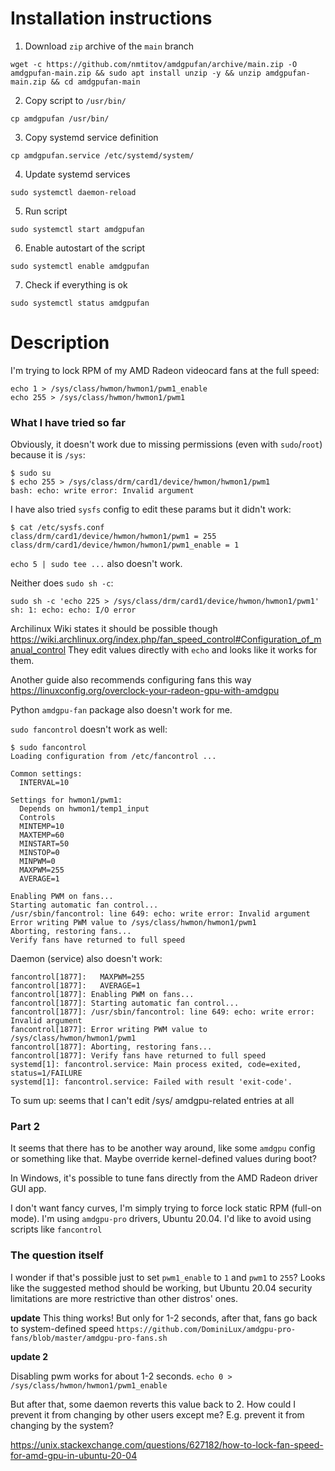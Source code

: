 # Installation instructions

1. Download `zip` archive of the `main` branch
```
wget -c https://github.com/nmtitov/amdgpufan/archive/main.zip -O amdgpufan-main.zip && sudo apt install unzip -y && unzip amdgpufan-main.zip && cd amdgpufan-main
```

2. Copy script to `/usr/bin/`
```
cp amdgpufan /usr/bin/
```

3. Copy systemd service definition
```
cp amdgpufan.service /etc/systemd/system/
```

4. Update systemd services
```
sudo systemctl daemon-reload
```

5. Run script
```
sudo systemctl start amdgpufan
```

6. Enable autostart of the script
```
sudo systemctl enable amdgpufan
```

7. Check if everything is ok
```
sudo systemctl status amdgpufan
```

# Description

I'm trying to lock RPM of my AMD Radeon videocard fans at the full speed:

```
echo 1 > /sys/class/hwmon/hwmon1/pwm1_enable
echo 255 > /sys/class/hwmon/hwmon1/pwm1
```

### What I have tried so far

Obviously, it doesn't work due to missing permissions (even with `sudo`/`root`) because it is `/sys`:

```
$ sudo su
$ echo 255 > /sys/class/drm/card1/device/hwmon/hwmon1/pwm1
bash: echo: write error: Invalid argument
```

I have also tried `sysfs` config to edit these params but it didn't work:
```
$ cat /etc/sysfs.conf
class/drm/card1/device/hwmon/hwmon1/pwm1 = 255
class/drm/card1/device/hwmon/hwmon1/pwm1_enable = 1
```

`echo 5 | sudo tee ...` also doesn't work.

Neither does `sudo sh -c`:

```
sudo sh -c 'echo 225 > /sys/class/drm/card1/device/hwmon/hwmon1/pwm1'
sh: 1: echo: echo: I/O error
```

Archilinux Wiki states it should be possible though https://wiki.archlinux.org/index.php/fan_speed_control#Configuration_of_manual_control They edit values directly with `echo` and looks like it works for them. 

Another guide also recommends configuring fans this way https://linuxconfig.org/overclock-your-radeon-gpu-with-amdgpu

Python `amdgpu-fan` package also doesn't work for me. 

`sudo fancontrol` doesn't work as well:

```
$ sudo fancontrol
Loading configuration from /etc/fancontrol ...

Common settings:
  INTERVAL=10

Settings for hwmon1/pwm1:
  Depends on hwmon1/temp1_input
  Controls 
  MINTEMP=10
  MAXTEMP=60
  MINSTART=50
  MINSTOP=0
  MINPWM=0
  MAXPWM=255
  AVERAGE=1

Enabling PWM on fans...
Starting automatic fan control...
/usr/sbin/fancontrol: line 649: echo: write error: Invalid argument
Error writing PWM value to /sys/class/hwmon/hwmon1/pwm1
Aborting, restoring fans...
Verify fans have returned to full speed
```

Daemon (service) also doesn't work:

```
fancontrol[1877]:   MAXPWM=255
fancontrol[1877]:   AVERAGE=1
fancontrol[1877]: Enabling PWM on fans...
fancontrol[1877]: Starting automatic fan control...
fancontrol[1877]: /usr/sbin/fancontrol: line 649: echo: write error: Invalid argument
fancontrol[1877]: Error writing PWM value to /sys/class/hwmon/hwmon1/pwm1
fancontrol[1877]: Aborting, restoring fans...
fancontrol[1877]: Verify fans have returned to full speed
systemd[1]: fancontrol.service: Main process exited, code=exited, status=1/FAILURE
systemd[1]: fancontrol.service: Failed with result 'exit-code'.
```

To sum up: seems that I can't edit /sys/ amdgpu-related entries at all

### Part 2

It seems that there has to be another way around, like some `amdgpu` config or something like that. Maybe override kernel-defined values during boot?

In Windows, it's possible to tune fans directly from the AMD Radeon driver GUI app.

I don't want fancy curves, I'm simply trying to force lock static RPM (full-on mode). I'm using `amdgpu-pro` drivers, Ubuntu 20.04. I'd like to avoid using scripts like `fancontrol`

### The question itself

I wonder if that's possible just to set `pwm1_enable` to `1` and `pwm1` to `255`? Looks like the suggested method should be working, but Ubuntu 20.04 security limitations are more restrictive than other distros' ones. 

**update**
This thing works! But only for 1-2 seconds, after that, fans go back to system-defined speed `https://github.com/DominiLux/amdgpu-pro-fans/blob/master/amdgpu-pro-fans.sh`

**update 2**

Disabling pwm works for about 1-2 seconds.
`echo 0 > /sys/class/hwmon/hwmon1/pwm1_enable`

But after that, some daemon reverts this value back to 2. How could I prevent it from changing by other users except me? E.g. prevent it from changing by the system?

https://unix.stackexchange.com/questions/627182/how-to-lock-fan-speed-for-amd-gpu-in-ubuntu-20-04

